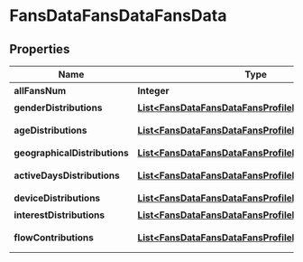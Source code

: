 # FansDataFansDataFansData

## Properties
Name | Type | Description | Notes
------------ | ------------- | ------------- | -------------
**allFansNum** | **Integer** | 所有粉丝的数量 | 
**genderDistributions** | [**List&lt;FansDataFansDataFansProfileDistribution&gt;**](FansDataFansDataFansProfileDistribution.md) | 粉丝性别分布 item: [\&quot;1\&quot;,\&quot;2\&quot;] (男:1,女:2) | 
**ageDistributions** | [**List&lt;FansDataFansDataFansProfileDistribution&gt;**](FansDataFansDataFansProfileDistribution.md) | 粉丝年龄分布 item: [\&quot;1-23\&quot;, \&quot;24-30\&quot;, \&quot;31-40\&quot;, \&quot;41-50\&quot;, \&quot;50-\&quot;] | 
**geographicalDistributions** | [**List&lt;FansDataFansDataFansProfileDistribution&gt;**](FansDataFansDataFansProfileDistribution.md) | 粉丝地域分布 item: [\&quot;北京\&quot;,\&quot;福建\&quot;,\&quot;香港\&quot;...] | 
**activeDaysDistributions** | [**List&lt;FansDataFansDataFansProfileDistribution&gt;**](FansDataFansDataFansProfileDistribution.md) | 粉丝活跃天数分布 item: [\&quot;0-4\&quot;,\&quot;5~8\&quot;,\&quot;9~12\&quot;,\&quot;13~16\&quot;,\&quot;17~20\&quot;,\&quot;20+\&quot;] | 
**deviceDistributions** | [**List&lt;FansDataFansDataFansProfileDistribution&gt;**](FansDataFansDataFansProfileDistribution.md) | 粉丝设备分布 item: [\&quot;苹果\&quot;,\&quot;华为\&quot;,\&quot;三星\&quot;,\&quot;小米\&quot;...] | 
**interestDistributions** | [**List&lt;FansDataFansDataFansProfileDistribution&gt;**](FansDataFansDataFansProfileDistribution.md) | 粉丝兴趣分布 item: [\&quot;生活\&quot;\&quot;,\&quot;美食\&quot;,\&quot;旅行\&quot;...] | 
**flowContributions** | [**List&lt;FansDataFansDataFansProfileFlowContribution&gt;**](FansDataFansDataFansProfileFlowContribution.md) | 粉丝流量贡献 flow: [\&quot;vv\&quot;,\&quot;like_cnt\&quot;,\&quot;comment_cnt\&quot;,\&quot;share_video_cnt\&quot;] | 
